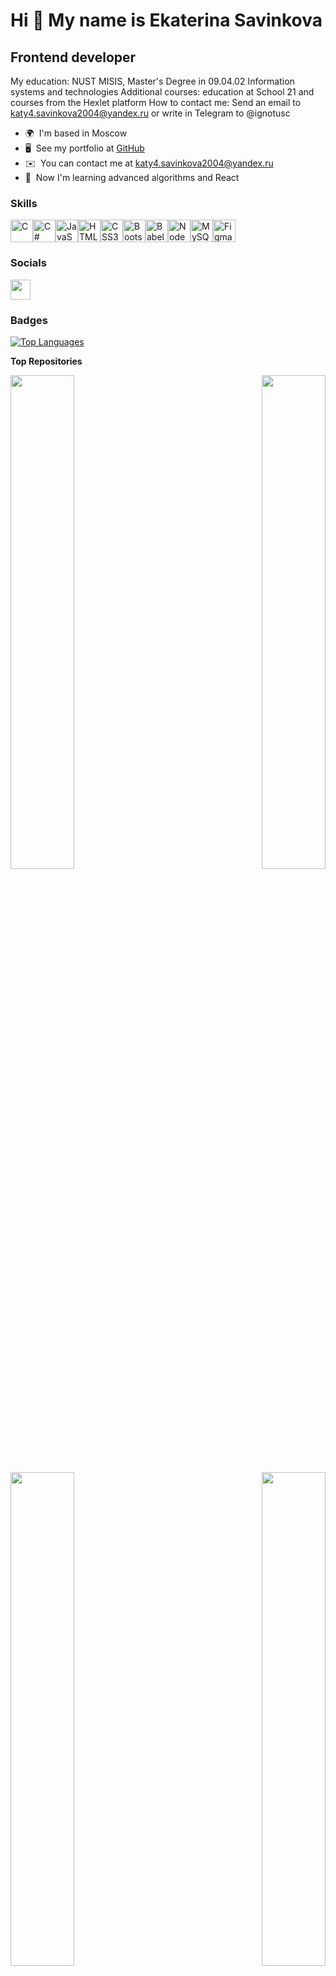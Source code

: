 Hi 👋 My name is Ekaterina Savinkova
====================================

Frontend developer
------------------

My education: NUST MISIS, Master's Degree in 09.04.02 Information systems and technologies
Additional courses: education at School 21 and courses from the Hexlet platform
How to contact me: Send an email to katy4.savinkova2004@yandex.ru or write in Telegram to @ignotusc

* 🌍  I'm based in Moscow
* 🖥️  See my portfolio at [GitHub](http://github.com/kate-savinkova)
* ✉️  You can contact me at [katy4.savinkova2004@yandex.ru](mailto:katy4.savinkova2004@yandex.ru)
* 🧠  Now I'm learning advanced algorithms and React

### Skills


<p align="left">
<a href="https://docs.microsoft.com/en-us/cpp/?view=msvc-170" target="_blank" rel="noreferrer"><img src="https://raw.githubusercontent.com/danielcranney/readme-generator/main/public/icons/skills/c-colored.svg" width="36" height="36" alt="C" /></a><a href="https://docs.microsoft.com/en-us/dotnet/csharp/" target="_blank" rel="noreferrer"><img src="https://raw.githubusercontent.com/danielcranney/readme-generator/main/public/icons/skills/csharp-colored.svg" width="36" height="36" alt="C#" /></a><a href="https://developer.mozilla.org/en-US/docs/Web/JavaScript" target="_blank" rel="noreferrer"><img src="https://raw.githubusercontent.com/danielcranney/readme-generator/main/public/icons/skills/javascript-colored.svg" width="36" height="36" alt="JavaScript" /></a><a href="https://developer.mozilla.org/en-US/docs/Glossary/HTML5" target="_blank" rel="noreferrer"><img src="https://raw.githubusercontent.com/danielcranney/readme-generator/main/public/icons/skills/html5-colored.svg" width="36" height="36" alt="HTML5" /></a><a href="https://www.w3.org/TR/CSS/#css" target="_blank" rel="noreferrer"><img src="https://raw.githubusercontent.com/danielcranney/readme-generator/main/public/icons/skills/css3-colored.svg" width="36" height="36" alt="CSS3" /></a><a href="https://getbootstrap.com/" target="_blank" rel="noreferrer"><img src="https://raw.githubusercontent.com/danielcranney/readme-generator/main/public/icons/skills/bootstrap-colored.svg" width="36" height="36" alt="Bootstrap" /></a><a href="https://babeljs.io/" target="_blank" rel="noreferrer"><img src="https://raw.githubusercontent.com/danielcranney/readme-generator/main/public/icons/skills/babel-colored.svg" width="36" height="36" alt="Babel" /></a><a href="https://nodejs.org/en/" target="_blank" rel="noreferrer"><img src="https://raw.githubusercontent.com/danielcranney/readme-generator/main/public/icons/skills/nodejs-colored.svg" width="36" height="36" alt="NodeJS" /></a><a href="https://www.mysql.com/" target="_blank" rel="noreferrer"><img src="https://raw.githubusercontent.com/danielcranney/readme-generator/main/public/icons/skills/mysql-colored.svg" width="36" height="36" alt="MySQL" /></a><a href="https://www.figma.com/" target="_blank" rel="noreferrer"><img src="https://raw.githubusercontent.com/danielcranney/readme-generator/main/public/icons/skills/figma-colored.svg" width="36" height="36" alt="Figma" /></a>
</p>


### Socials

<p align="left"> <a href="https://www.github.com/kate-savinkova" target="_blank" rel="noreferrer"> <picture> <source media="(prefers-color-scheme: dark)" srcset="https://raw.githubusercontent.com/danielcranney/readme-generator/main/public/icons/socials/github-dark.svg" /> <source media="(prefers-color-scheme: light)" srcset="https://raw.githubusercontent.com/danielcranney/readme-generator/main/public/icons/socials/github.svg" /> <img src="https://raw.githubusercontent.com/danielcranney/readme-generator/main/public/icons/socials/github.svg" width="32" height="32" /> </picture> </a></p>

### Badges

<a href="https://github.com/kate-savinkova" align="left"><img src="https://github-readme-stats.vercel.app/api/top-langs/?username=kate-savinkova&langs_count=10&title_color=3382ed&text_color=ffffff&icon_color=3382ed&bg_color=0f172a&hide_border=true&locale=en&custom_title=Top%20%Languages" alt="Top Languages" /></a>

<b>Top Repositories</b>

<div width="100%" align="center"><a href="https://github.com/kate-savinkova/frontend-project-46" align="left"><img align="left" width="45%" src="https://github-readme-stats.vercel.app/api/pin/?username=kate-savinkova&repo=frontend-project-46&title_color=3382ed&text_color=ffffff&icon_color=3382ed&bg_color=0f172a&hide_border=true&locale=en" /></a><a href="https://github.com/kate-savinkova/frontend-project-44" align="right"><img align="right" width="45%" src="https://github-readme-stats.vercel.app/api/pin/?username=kate-savinkova&repo=frontend-project-44&title_color=3382ed&text_color=ffffff&icon_color=3382ed&bg_color=0f172a&hide_border=true&locale=en" /></a></div><br /><br />

<br /><br />

<div width="100%" align="center"><a href="https://github.com/kate-savinkova/game_of_life" align="left"><img align="left" width="45%" src="https://github-readme-stats.vercel.app/api/pin/?username=kate-savinkova&repo=game_of_life&title_color=3382ed&text_color=ffffff&icon_color=3382ed&bg_color=0f172a&hide_border=true&locale=en" /></a><a href="https://github.com/kate-savinkova/pong" align="right"><img align="right" width="45%" src="https://github-readme-stats.vercel.app/api/pin/?username=kate-savinkova&repo=pong&title_color=3382ed&text_color=ffffff&icon_color=3382ed&bg_color=0f172a&hide_border=true&locale=en" /></a></div>
